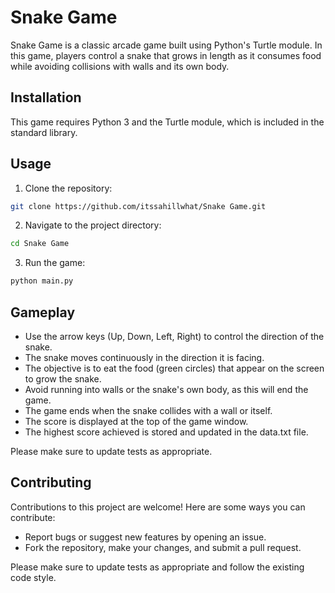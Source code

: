 # Snake Game
Snake Game is a classic arcade game built using Python's Turtle module. In this game, players control a snake that grows in length as it consumes food while avoiding collisions with walls and its own body.

## Installation
This game requires Python 3 and the Turtle module, which is included in the standard library.

## Usage
1. Clone the repository:
```bash
git clone https://github.com/itssahillwhat/Snake Game.git
```
2. Navigate to the project directory:
```bash
cd Snake Game
```
3. Run the game:
```bash
python main.py
```
## Gameplay
* Use the arrow keys (Up, Down, Left, Right) to control the direction of the snake.
* The snake moves continuously in the direction it is facing.
* The objective is to eat the food (green circles) that appear on the screen to grow the snake.
* Avoid running into walls or the snake's own body, as this will end the game.
* The game ends when the snake collides with a wall or itself.
* The score is displayed at the top of the game window.
* The highest score achieved is stored and updated in the data.txt file.

Please make sure to update tests as appropriate.

## Contributing
Contributions to this project are welcome! Here are some ways you can contribute:

* Report bugs or suggest new features by opening an issue.
* Fork the repository, make your changes, and submit a pull request.

Please make sure to update tests as appropriate and follow the existing code style.